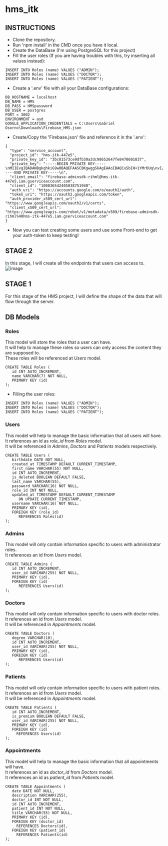 # hms_itk

## INSTRUCTIONS
- Clone the repository.
- Run 'npm install' in the CMD once you have it local.
- Create the DataBase (I'm using PostgreSQL for this project)
- Fill the user roles (If you are having troubles with this, try inserting all values instead):
```
INSERT INTO Roles (name) VALUES ("ADMIN");
INSERT INTO Roles (name) VALUES ("DOCTOR");
INSERT INTO Roles (name) VALUES ("PATIENT");
```
- Create a '.env' file with all your DataBase configurations:
```
DB_HOSTNAME = localhost
DB_NAME = HMS
DB_PASS = HMSpassword
DB_USER = postgres
PORT = 3002
ENVIRONMENT = asd
GOOGLE_APPLICATION_CREDENTIALS = C:\Users\Gabriel Osorno\Downloads\Firebase_HMS.json
```
- Create/Copy the 'Firebase.json' file and reference it in the '.env':
```
{
  "type": "service_account",
  "project_id": "hms-itk-447e5",
  "private_key_id": "3bc81573ce9dfb30a2dc98652647fe8470601837",
  "private_key": "-----BEGIN PRIVATE KEY-----\nMIIEvgIBADANBgkqhkiG9w0BAQEFAASCBKgwggSkAgEAAoIBAQCuSbIH+1YMrDUq\nvI/Cwcab4jDmPETV5FO+W4bEzkbReb/UZPwacGkQhYdr6WF6WWWB0fmd1BZERb0P\nZoEpB8W8KJr84gHAnsTavzqcoNJ/5srV7cDNNX4/SFg/+GgkotdOmGzdqMNvhoup\nnBaPj5QfpxEN7IKvumoAS/iJbVEA7HT39WZRJFTGHC9ax6QGs+Q4xIqmvW1NAV0Z\nErcDr1Bu/wRLZcEDWCW5hUHrAzqg8EFepZ9lgu6sx1IQXY4pd4jKzXCkVsWSILyT\nPxJ7ChnJ5mial1366pFeT37g/FiZbnVsEtWJipVDKhMNu1YgPjdMkWKX73jhIrRp\nO1wp6L1TAgMBAAECggEAD6Qie4/lSY7c2KCCgFZ2lf/HJqpq/Q0YLOG25wuiFGOK\nQSvs6gyDiU2KeTdBHcNPFkb7UVw6wVbG4E5xMfb2GmxEeIRp5tj4zq7RukO+kGbs\ndiV3o5L06QX7kYYgBoWsr+uC/aOLIoOfHhIZfjnC79JE+AxtMAsZPzySKfcrCVuJ\nNRPJ5rD5Z4JzuctrAPGEMV++7Yj03OaFE0cs/X9sXtUS/xUMZ8dxeGlCMvCBI/4R\nClQOhmny36k9gY3d74CvhSR1dOlvTKzlfvkztn9cmft+IReRCSRd2aiwN5cmjC12\ntqBD1bXGmdfyV0A+ZMpL3nZEo+iKKs1mM7CIqO/c8QKBgQDbVlPOClOs90M/mQML\nvz0m/UmSL1ef29hJ2q0kaNWD0YcIzLP1Y8o1ZtyFR8pWicB73iMr7cTgpYI+fVa/\ntk1v0SkqnN5NzDTolvCgX9+ZIyrJdv8ken9R7XbTXJIKwlDAFF1tKY2Cwp7gL0hM\nNpAUH78oCNEZnTcXbBtcVhpqYwKBgQDLa6ilo9ukSHdXHwRN66TqKAFHlcMmLTiS\nU923Iz6GX9DqAySj3pZOhSlUn3LHCXHuGEgWsVQvsPPDFNPb/gIS+dw46WB5xUKA\n1Y80a6+7dk5HV8CciWO9Z6ONMGS6CEzftilioWzxcE5tjjoI43Kbtb+/VBE+43wk\nZS+nUWDcUQKBgEjD9P2P836YcVjx/E6zXShIM1YqGpnQJ4so3vQLS3p10qSatMEe\nIAFjZJla3cej35W4dlamhQA6KGFu1462fi4wZ8XZUO7iZlMbcCzkYZu+TP2VWsPR\nV9foPdmVBmZHXN68YtpKRMYypt6dEREnsNjcR2CSvDwRKiu9E76oWg8dAoGBAIXv\nweAmLoVRzXoIix3/DNu8MXN/0Tk+xyPZon9l7lItnnGmViardU4H8XmtbrZMqr45\nMKX4ZlTsbuPAv+n2qkjySSUTzJkA39PSSXMbgF6u+8WPqtumvoxEQ/S/q2Kt+mfG\nGiO94+xopMsPvXiCwcByf+krIhvFTsTr9t90/pCxAoGBAK2abf+oxxuWpVEd5jfN\nbhgTQKyAdBG5jLGY/R08/52LLys8d3yXHCeXeclDczx7rRbI+LL73uD8AHNqCy1/\nKZZ9xdc3U8xmKPWux3s1liQyudYvVw/haf1Y9Bs72qJYZGsdpND1Ynqj3dHMRR9j\nHYx+dWEcJlLKa9VQdBh2XFHo\n-----END PRIVATE KEY-----\n",
  "client_email": "firebase-adminsdk-rihml@hms-itk-447e5.iam.gserviceaccount.com",
  "client_id": "100836542405038751940",
  "auth_uri": "https://accounts.google.com/o/oauth2/auth",
  "token_uri": "https://oauth2.googleapis.com/token",
  "auth_provider_x509_cert_url": "https://www.googleapis.com/oauth2/v1/certs",
  "client_x509_cert_url": "https://www.googleapis.com/robot/v1/metadata/x509/firebase-adminsdk-rihml%40hms-itk-447e5.iam.gserviceaccount.com"
}
```
- Now you can test creating some users and use some Front-end to get your auth-token to keep testing!

## STAGE 2
In this stage, I will create all the endpoints that users can access to.
![image](https://user-images.githubusercontent.com/113383541/209158237-712f47ab-17b8-4638-93e0-88247e434c51.png)

## STAGE 1
For this stage of the HMS project, I will define the shape of the data that will flow through the server.

## DB Models
### Roles
This model will store the roles that a user can have.<br />
It will help to manage these roles so users can only access the content they are supposed to.<br />
These roles will be referenced at *Users* model.
```
CREATE TABLE Roles (
   id INT AUTO_INCREMENT,
   name VARCHAR(7) NOT NULL,
   PRIMARY KEY (id)
);
```
 - Filling the user roles:
```
INSERT INTO Roles (name) VALUES ("ADMIN");
INSERT INTO Roles (name) VALUES ("DOCTOR");
INSERT INTO Roles (name) VALUES ("PATIENT");
```

### Users
This model will help to manage the basic information that all users will have.<br />
It references an id as *role_id* from *Roles* model.<br />
It will be referenced in *Admins*, *Doctors* and *Patients* models respectively.
```
CREATE TABLE Users (
   birthdate DATE NOT NULL,
   created_at TIMESTAMP DEFAULT CURRENT_TIMESTAMP,
   first_name VARCHAR(55) NOT NULL,
   id INT AUTO_INCREMENT,
   is_deleted BOOLEAN DEFAULT FALSE,
   last_name VARCHAR(55),
   password VARCHAR(16) NOT NULL,
   role_id INT NOT NULL,
   updated_at TIMESTAMP DEFAULT CURRENT_TIMESTAMP
      ON UPDATE CURRENT_TIMESTAMP,
   username VARCHAR(16) NOT NULL,
   PRIMARY KEY (id),
   FOREIGN KEY (role_id)
      REFERENCES Roles(id)
);
```

### Admins
This model will only contain information specific to users with administrator roles.<br />
It references an id from *Users* model.
```
CREATE TABLE Admins (
   id INT AUTO_INCREMENT,
   user_id VARCHAR(255) NOT NULL,
   PRIMARY KEY (id),
   FOREIGN KEY (id)
      REFERENCES Users(id)
);
```

### Doctors
This model will only contain information specific to users with doctor roles.<br />
It references an id from *Users* model.<br />
It will be referenced in *Appointments* model.
```
CREATE TABLE Doctors (
   degree VARCHAR(10),
   id INT AUTO_INCREMENT,
   user_id VARCHAR(255) NOT NULL,
   PRIMARY KEY (id),
   FOREIGN KEY (id)
      REFERENCES Users(id)
);
```

### Patients
This model will only contain information specific to users with patient roles.<br />
It references an id from *Users* model.<br />
It will be referenced in *Appointments* model.
```
CREATE TABLE Patients (
   id INT AUTO_INCREMENT,
   is_premium BOOLEAN DEFAULT FALSE,
   user_id VARCHAR(255) NOT NULL,
   PRIMARY KEY (id),
   FOREIGN KEY (id)
     REFERENCES Users(id)
);
```

### Appointments
This model will help to manage the basic information that all appointments will have.<br />
It references an id as *doctor_id* from *Doctors* model.<br />
It references an id as *patient_id* from *Patients* model.
```
CREATE TABLE Appointments (
   date DATE NOT NULL,
   description VARCHAR(255),
   doctor_id INT NOT NULL,
   id INT AUTO_INCREMENT,
   patient_id INT NOT NULL,
   title VARCHAR(55) NOT NULL,
   PRIMARY KEY (id),
   FOREIGN KEY (doctor_id)
     REFERENCES Doctors(id),
   FOREIGN KEY (patient_id)
     REFERENCES Patients(id)
);
```
